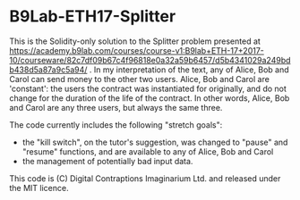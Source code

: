 B9Lab-ETH17-Splitter
====================

This is the Solidity-only solution to the Splitter problem presented at https://academy.b9lab.com/courses/course-v1:B9lab+ETH-17+2017-10/courseware/82c7df09b67c4f96818e0a32a59b6457/d5b4341029a249bdb438d5a87a9c5a94/ . In my interpretation of the text, any of Alice, Bob and Carol can send money to the other two users. Alice, Bob and Carol are 'constant': the users the contract was instantiated for originally, and do not change for the duration of the life of the contract. In other words, Alice, Bob and Carol are any three users, but always the same three.

The code currently includes the following "stretch goals":

- the "kill switch", on the tutor's suggestion, was changed to "pause" and "resume" functions, and are available to any of Alice, Bob and Carol
- the management of potentially bad input data.

This code is (C) Digital Contraptions Imaginarium Ltd. and released under the MIT licence.
